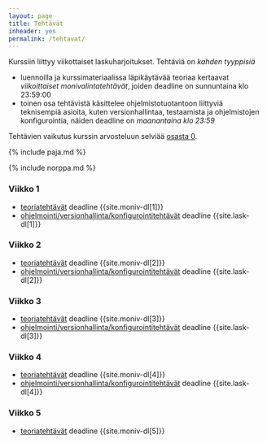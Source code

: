 ```yaml
---
layout: page
title: Tehtävät
inheader: yes
permalink: /tehtavat/
---
```


Kurssiin liittyy viikottaiset laskuharjoitukset. Tehtäviä on _kahden tyyppisiä_

- luennoilla ja kurssimateriaalissa läpikäytävää teoriaa kertaavat _viikoittaiset monivalintatehtävät_, joiden deadline on sunnuntaina klo 23:59:00
- toinen osa tehtävistä käsittelee ohjelmistotuotantoon liittyviä teknisempiä asioita, kuten versionhallintaa, testaamista ja ohjelmistojen konfigurointia, näiden deadline on _maanantaina klo 23:59_

Tehtävien vaikutus kurssin arvosteluun selviää [osasta 0](/osa0#kurssin-arvostelu).

{% include paja.md %}

{% include norppa.md %}


### Viikko 1

- [teoriatehtävät]({{site.stats_url}}/teoriatehtavat-osa-1) deadline {{site.moniv-dl[1]}}
- [ohjelmointi/versionhallinta/konfigurointitehtävät](/tehtavat1) deadline {{site.lask-dl[1]}}


### Viikko 2

- [teoriatehtävät]({{site.stats_url}}/teoriatehtavat-osa-2) deadline {{site.moniv-dl[2]}}
- [ohjelmointi/versionhallinta/konfigurointitehtävät](/tehtavat2) deadline {{site.lask-dl[2]}}


### Viikko 3

- [teoriatehtävät]({{site.stats_url}}/teoriatehtavat-osa-3) deadline {{site.moniv-dl[3]}}
- [ohjelmointi/versionhallinta/konfigurointitehtävät](/tehtavat3) deadline {{site.lask-dl[3]}}


### Viikko 4

- [teoriatehtävät]({{site.stats_url}}/teoriatehtavat-osa-4) deadline {{site.moniv-dl[4]}}
- [ohjelmointi/versionhallinta/konfigurointitehtävät](/tehtavat4) deadline {{site.lask-dl[4]}}

### Viikko 5

- [teoriatehtävät]({{site.stats_url}}/teoriatehtavat-osa-5) deadline {{site.moniv-dl[5]}}


